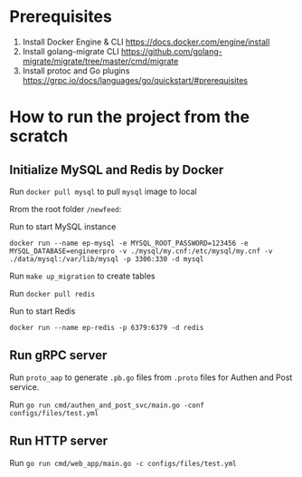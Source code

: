 # Prerequisites 
1. Install Docker Engine & CLI https://docs.docker.com/engine/install
2. Install golang-migrate CLI https://github.com/golang-migrate/migrate/tree/master/cmd/migrate
3. Install protoc and Go plugins https://grpc.io/docs/languages/go/quickstart/#prerequisites

# How to run the project from the scratch

## Initialize MySQL and Redis by Docker

Run `docker pull mysql` to pull `mysql` image to local

Rrom the root folder `/newfeed`:

Run to start MySQL instance 

`docker run --name ep-mysql -e MYSQL_ROOT_PASSWORD=123456 -e MYSQL_DATABASE=engineerpro -v ./mysql/my.cnf:/etc/mysql/my.cnf -v ./data/mysql:/var/lib/mysql -p 3306:330 -d mysql`

Run `make up_migration` to create tables

Run `docker pull redis`

Run to start Redis 

`docker run --name ep-redis -p 6379:6379 -d redis`

## Run gRPC server

Run `proto_aap` to generate `.pb.go` files from `.proto` files for Authen and Post service.

Run `go run cmd/authen_and_post_svc/main.go -conf configs/files/test.yml`

## Run HTTP server

Run `go run cmd/web_app/main.go -c configs/files/test.yml`